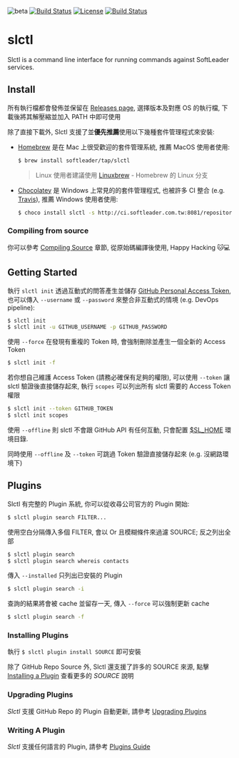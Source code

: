 ![beta](https://img.shields.io/badge/stability-beta-darkorange.svg)
[![Build Status](https://travis-ci.com/softleader/slctl.svg?token=4jYjzyvNx4sjHcYtGC5V&branch=master)](https://travis-ci.com/softleader/slctl)
[![License](https://img.shields.io/badge/License-Apache%202.0-blue.svg)](https://github.com/softleader/slctl/blob/master/LICENSE)
[![Build Status](https://github-basic-badges.herokuapp.com/release/softleader/slctl.svg)](https://github.com/softleader/slctl/releases)

# slctl

Slctl is a command line interface for running commands against SoftLeader services.

## Install

所有執行檔都會發佈並保留在 [Releases page](https://github.com/softleader/slctl/releases), 選擇版本及對應 OS 的執行檔, 下載後將其解壓縮並加入 PATH 中即可使用

除了直接下載外, Slctl 支援了並**優先推薦**使用以下幾種套件管理程式來安裝:

- [Homebrew](https://brew.sh) 是在 Mac 上很受歡迎的套件管理系統, 推薦 MacOS 使用者使用:

	```sh
	$ brew install softleader/tap/slctl
	```

    > Linux 使用者建議使用 [Linuxbrew](http://linuxbrew.sh/) - Homebrew 的 Linux 分支

- [Chocolatey](https://chocolatey.org/) 是 Windows 上常見的的套件管理程式, 也被許多 CI 整合 (e.g. [Travis](https://docs.travis-ci.com/user/reference/windows/#chocolatey)), 推薦 Windows 使用者使用:

	```sh
	$ choco install slctl -s http://ci.softleader.com.tw:8081/repository/choco/
	```

### Compiling from source

你可以參考 [Compiling Source](https://github.com/softleader/slctl/wiki/Compiling-Source) 章節, 從原始碼編譯後使用, Happy Hacking :cat::computer:

## Getting Started

執行 `slctl init` 透過互動式的問答產生並儲存 [GitHub Personal Access Token](https://github.com/settings/tokens), 也可以傳入 `--username` 或 `--password` 來整合非互動式的情境 (e.g. DevOps pipeline):

```sh
$ slctl init
$ slctl init -u GITHUB_USERNAME -p GITHUB_PASSWORD
```

使用 `--force` 在發現有重複的 Token 時, 會強制刪除並產生一個全新的 Access Token

```sh
$ slctl init -f
```

若你想自己維護 Access Token (請務必確保有足夠的權限), 可以使用 `--token` 讓 slctl 驗證後直接儲存起來, 執行 `scopes` 可以列出所有 slctl 需要的 Access Token 權限

```sh
$ slctl init --token GITHUB_TOKEN
$ slctl init scopes
```

使用 `--offline` 則 slctl 不會跟 GitHub API 有任何互動, 只會配置 [$SL_HOME](https://github.com/softleader/slctl/wiki/Home-Path) 環境目錄.

同時使用 `--offline` 及 `--token` 可跳過 Token 驗證直接儲存起來 (e.g. 沒網路環境下)

## Plugins

Slctl 有完整的 Plugin 系統, 你可以從收尋公司官方的 Plugin 開始:

```sh
$ slctl plugin search FILTER...
```

使用空白分隔傳入多個 FILTER, 會以 Or 且模糊條件來過濾 SOURCE; 反之列出全部

```sh
$ slctl plugin search
$ slctl plugin search whereis contacts
```

傳入 `--installed` 只列出已安裝的 Plugin

```sh
$ slctl plugin search -i
```

查詢的結果將會被 cache 並留存一天, 傳入 `--force` 可以強制更新 cache

```sh
$ slctl plugin search -f
```

### Installing Plugins

執行 `$ slctl plugin install SOURCE` 即可安裝

除了 GitHub Repo Source 外, Slctl 還支援了許多的 SOURCE 來源, 點擊 [Installing a Plugin](https://github.com/softleader/slctl/wiki/Plugins-Guide#installing-a-plugin) 查看更多的 *SOURCE* 說明

### Upgrading Plugins

*Slctl* 支援 GitHub Repo 的 Plugin 自動更新, 請參考 [Upgrading Plugins](https://github.com/softleader/slctl/wiki/Plugins-Guide#upgrading-plugins)

### Writing A Plugin

*Slctl* 支援任何語言的 Plugin, 請參考 [Plugins Guide](https://github.com/softleader/slctl/wiki/Plugins-Guide)
